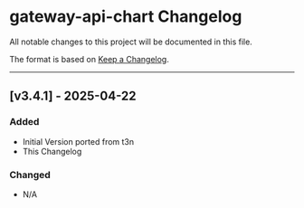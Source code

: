# gateway-api-chart Changelog

All notable changes to this project will be documented in this file.

The format is based on [Keep a Changelog](https://keepachangelog.com/en/1.1.0/).

---

<!-- ## [vX.Y.Z] - UNRELEASED
### Highlights
### All Changes
- Added
- Updated
- Changed
- Fixed
- Deprecated
- Removed -->

## [v3.4.1] - 2025-04-22

### Added

- Initial Version ported from t3n
- This Changelog

### Changed

- N/A